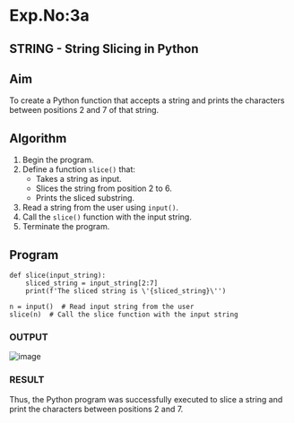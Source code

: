 # Exp.No:3a
## STRING - String Slicing in Python

## Aim
To create a Python function that accepts a string and prints the characters between positions 2 and 7 of that string.

## Algorithm
1. Begin the program.
2. Define a function `slice()` that:
   - Takes a string as input.
   - Slices the string from position 2 to 6.
   - Prints the sliced substring.
3. Read a string from the user using `input()`.
4. Call the `slice()` function with the input string.
5. Terminate the program.

## Program
```
def slice(input_string):
    sliced_string = input_string[2:7]
    print(f'The sliced string is \'{sliced_string}\'')

n = input()  # Read input string from the user
slice(n)  # Call the slice function with the input string
```

### OUTPUT
![image](https://github.com/user-attachments/assets/6f992215-9467-4d7a-b948-6f84fccc8050)

### RESULT
Thus, the Python program was successfully executed to slice a string and print the characters between positions 2 and 7.
